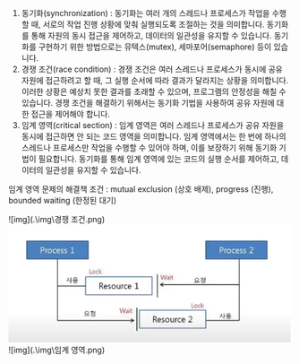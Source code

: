 1. 동기화(synchronization) :
동기화는 여러 개의 스레드나 프로세스가 작업을 수행할 때, 서로의 작업 진행 상황에 맞춰 실행되도록 조절하는 것을 의미합니다. 동기화를 통해 자원의 동시 접근을 제어하고, 데이터의 일관성을 유지할 수 있습니다. 동기화를 구현하기 위한 방법으로는 뮤텍스(mutex), 세마포어(semaphore) 등이 있습니다.
2. 경쟁 조건(race condition) :
경쟁 조건은 여러 스레드나 프로세스가 동시에 공유 자원에 접근하려고 할 때, 그 실행 순서에 따라 결과가 달라지는 상황을 의미합니다. 이러한 상황은 예상치 못한 결과를 초래할 수 있으며, 프로그램의 안정성을 해칠 수 있습니다. 경쟁 조건을 해결하기 위해서는 동기화 기법을 사용하여 공유 자원에 대한 접근을 제어해야 합니다.
3. 임계 영역(critical section) :
임계 영역은 여러 스레드나 프로세스가 공유 자원을 동시에 접근하면 안 되는 코드 영역을 의미합니다. 임계 영역에서는 한 번에 하나의 스레드나 프로세스만 작업을 수행할 수 있어야 하며, 이를 보장하기 위해 동기화 기법이 필요합니다. 동기화를 통해 임계 영역에 있는 코드의 실행 순서를 제어하고, 데이터의 일관성을 유지할 수 있습니다.

임계 영역 문제의 해결책 조건 : mutual exclusion (상호 배제), progress (진행), bounded waiting (한정된 대기)

![img](.\img\경쟁 조건.png)<br>
![img](.\img\데드락.png)<br>
![img](.\img\임계 영역.png)

